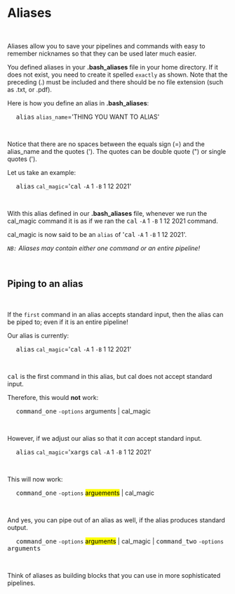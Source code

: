 # **Aliases**

&nbsp;

Aliases allow you to save your pipelines and commands with easy to remember nicknames
so that they can be used later much easier.

You defined aliases in your **.bash_aliases** file in your home directory. If it does not
exist, you need to create it spelled `exactly` as shown. Note that the preceding (.) must
be included and there should be no file extension (such as .txt, or .pdf).

Here is how you define an alias in **.bash_aliases**:

&nbsp;&nbsp;&nbsp;&nbsp; <kbd>alias</kbd> `alias_name`='THING YOU WANT TO ALIAS'

&nbsp;

Notice that there are no spaces between the equals sign (=) and the alias_name and the
quotes ('). The quotes can be double quote (") or single quotes (').

Let us take an example:

&nbsp;&nbsp;&nbsp;&nbsp; <kbd>alias</kbd> `cal_magic`='<kbd>cal</kbd> `-A` 1 `-B` 1 12 2021'

&nbsp;

With this alias defined in our **.bash_aliases** file, whenever we run the cal_magic command it
is as if we ran the <kbd>cal</kbd> `-A` 1 `-B` 1 12 2021 command.

cal_magic is now said to be an `alias` of '<kbd>cal</kbd> `-A` 1 `-B` 1 12 2021'.

*`NB:` Aliases may contain either one command or an entire pipeline!*

&nbsp;

## **Piping to an alias**

&nbsp;

If the `first` command in an alias accepts standard input, then the alias can be piped to;
even if it is an entire pipeline!

Our alias is currently:

&nbsp;&nbsp;&nbsp;&nbsp; <kbd>alias</kbd> `cal_magic`='<kbd>cal</kbd> `-A` 1 `-B` 1 12 2021'

&nbsp;

<kbd>cal</kbd> is the first command in this alias, but cal does not accept standard input.

Therefore, this would **not** work:

&nbsp;&nbsp;&nbsp;&nbsp; <kbd>command_one</kbd> `-options` arguments | cal_magic

&nbsp;

However, if we adjust our alias so that it *can* accept standard input.

&nbsp;&nbsp;&nbsp;&nbsp; <kbd>alias</kbd> `cal_magic`='<kbd>xargs</kbd> <kbd>cal</kbd> `-A` 1 `-B` 1 12 2021'

&nbsp;

This will now work:

&nbsp;&nbsp;&nbsp;&nbsp; <kbd>command_one</kbd> `-options` <mark>arguements</mark> | cal_magic

&nbsp;

And yes, you can pipe out of an alias as well, if the alias produces standard output.

&nbsp;&nbsp;&nbsp;&nbsp; <kbd>command_one</kbd> `-options` <mark>arguments</mark> | cal_magic | <kbd>command_two</kbd> `-options` <kbd>arguments</kbd>

&nbsp;

Think of aliases as building blocks that you can use in more sophisticated pipelines.
